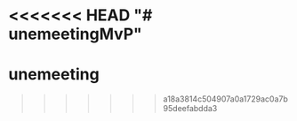 <<<<<<< HEAD
"# unemeetingMvP" 
=======
# unemeeting
>>>>>>> a18a3814c504907a0a1729ac0a7b95deefabdda3
